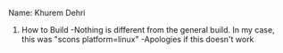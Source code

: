 Name: Khurem Dehri

1. How to Build
-Nothing is different from the general build. In my case, this was "scons platform=linux"
-Apologies if this doesn't work
